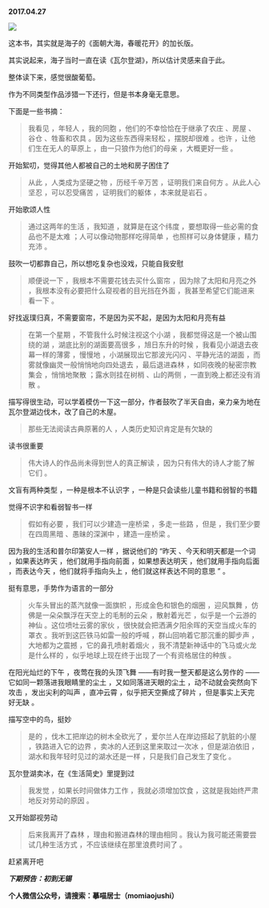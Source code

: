 
          
**2017.04.27**

![](https://pic2.zhimg.com/v2-2a411e5c5beb60451abc63bd36e97023.jpg)


这本书，其实就是海子的《面朝大海，春暖花开》的加长版。

其实说起来，海子当时一直在读《瓦尔登湖》，所以估计灵感来自于此。

整体读下来，感觉很酸葡萄。

作为不同类型作品涉猎一下还行，但是书本身毫无意思。

下面是一些书摘：
>我看见 ，年轻人 ，我的同胞 ，他们的不幸恰恰在于继承了农庄 、房屋 、谷仓 、牲畜和农具 。因为这些东西得来轻松 ，摆脱却很难 。也许 ，让他们生在无人的草原上 ，由一只狼作为他们的母亲 ，大概更好一些 。


开始絮叨，觉得其他人都被自己的土地和房子困住了
>从此 ，人类成为坚硬之物 ，历经千辛万苦 ，证明我们来自何方 。从此人心坚忍 ，可以忍受痛苦 ，证明我们的躯体 ，本来就是岩石 。


开始歌颂人性
>通过这两年的生活 ，我知道 ，就算是在这个纬度 ，要想取得一些必需的食品也不是太难 ；人可以像动物那样吃得简单 ，也照样可以身体健康 ，精力充沛 。


鼓吹一切都靠自己，所以想吃复杂也没戏，只能自我安慰
>顺便说一下 ，我根本不需要花钱去买什么窗帘 ，因为除了太阳和月亮之外 ，我根本没有必要把什么窥视者的目光挡在外面 ，我甚至希望它们能进来看一下 。


好找返璞归真，不需要窗帘，不是因为买不起，是因为太阳和月亮有益
>在第一个星期 ，不管我什么时候注视这个小湖 ，我都觉得这是一个被山围绕的湖 ，湖底比别的湖面要高很多 ，旭日东升的时候 ，我看见小湖退去夜幕一样的薄雾 ，慢慢地 ，小湖展现出它那波光闪闪 、平静光洁的湖面 ，而雾就像幽灵一般悄悄地向四处退去 ，最后退进森林 ，如同夜晚的秘密宗教集会 ，悄悄地聚散 ；露水则挂在树梢 、山的两侧 ，一直到晚上都还没有消散 。


描写得很生动，可以学着模仿一下这一部分，作者鼓吹了半天自由，亲力亲为地在瓦尔登湖边伐木，改了自己的木屋。
>那些无法阅读古典原著的人 ，人类历史知识肯定是有欠缺的


读书很重要
>伟大诗人的作品尚未得到世人的真正解读 ，因为只有伟大的诗人才能了解它们 。

文盲有两种类型 ，一种是根本不认识字 ，一种是只会读些儿童书籍和弱智的书籍



觉得不识字和看弱智书一样
>假如有必要 ，我们可以少建造一座桥梁 ，多走一些路 ，但是 ，我们至少要在四周黑暗 、愚昧的深渊中 ，建造一座桥梁 。

因为我的生活和普尔印第安人一样 ，据说他们的 “昨天 、今天和明天都是一个词 ，如果表达昨天 ，他们就用手指向前面 ，如果想表达明天 ，他们就用手指向后面 ，而表达今天 ，他们就将手指向头上 ，他们就这样表达不同的意思 ” 。



挺有意思，手势作为语言的一部分
>火车头冒出的蒸汽就像一面旗帜 ，形成金色和银色的烟圈 ，迎风飘舞 ，仿佛是一朵朵飘浮在天空上的毛制的云朵 ，散射着光芒 ，似乎是一个云游的神仙 。这位喷吐云雾的家伙 ，很快就会把洒满夕阳余晖的天空当成火车的罩衣 。我听到这匹铁马如雷一般的呼喊 ，群山回响着它那沉重的脚步声 ，大地都为之震撼 ，它的鼻孔喷射着烟火 ，我不清楚新神话中的飞马或火龙是什么样的 ，似乎地球上现在终于出现了一个有资格居住的种族 。

在阳光灿烂的下午 ，夜莺在我的头顶飞舞 ——有时我一整天都是这么劳作的 ——它如同一颗落进我眼睛里的尘土 ，又如同落进天眼的尘土 ，动不动就会突然向下攻击 ，发出尖利的叫声 ，直冲云霄 ，似乎把天空撕成了碎片 ，但是事实上天完好无缺 。



描写空中的鸟，挺妙
>是的 ，伐木工把岸边的树木全砍光了 ，爱尔兰人在岸边搭起了肮脏的小屋 ，铁路进入它的边界 ，卖冰的人还到这里来取过一次冰 ，但是湖泊依旧 ，湖水和我年轻时见过的湖水还是一样 ，只是我们自己发生了变化 。


瓦尔登湖卖冰，在《生活简史》里提到过
>我发觉 ，如果长时间做体力工作 ，我就必须增加饮食 ，这就是我始终严肃地反对劳动的原因 。


又开始鄙视劳动
>后来我离开了森林 ，理由和搬进森林的理由相同 。我认为我可能还需要尝试几种生活方式 ，不应该继续在那里浪费时间了 。


赶紧离开吧


***下期预告：初到无锡***


**个人微信公众号，请搜索：摹喵居士（momiaojushi）**

        